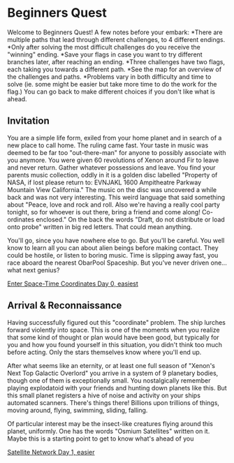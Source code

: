 # Beginners Quest

Welcome to Beginners Quest! A few notes before your embark:
*There are multiple paths that lead through different challenges, to 4 different endings.
*Only after solving the most difficult challenges do you receive the "winning" ending.
*Save your flags in case you want to try different branches later, after reaching an ending.
*Three challenges have two flags, each taking you towards a different path.
*See the map for an overview of the challenges and paths.
*Problems vary in both difficulty and time to solve (ie. some might be easier but take more time to do the work for the flag.) You can go back to make different choices if you don't like what is ahead.
## Invitation
You are a simple life form, exiled from your home planet and in search of a new place to call home. The ruling came fast. Your taste in music was deemed to be far too "out-there-man" for anyone to possibly associate with you anymore. You were given 60 revolutions of Xenon around Fir to leave and never return. Gather whatever possessions and leave. You find your parents music collection, oddly in it is a golden disc labelled "Property of NASA, if lost please return to: EVNJAKL 1600 Ampitheatre Parkway Mountain View California." The music on the disc was uncovered a while back and was not very interesting. This weird language that said something about "Peace, love and rock and roll. Also we're having a really cool party tonight, so for whoever is out there, bring a friend and come along! Co-ordinates enclosed." On the back the words "Draft, do not distribute or load onto probe" written in big red letters. That could mean anything.

You'll go, since you have nowhere else to go. But you'll be careful. You well know to learn all you can about alien beings before making contact. They could be hostile, or listen to boring music. Time is slipping away fast, you race aboard the nearest ObarPool Spaceship. But you've never driven one... what next genius?

 [Enter Space-Time Coordinates Day 0, easiest](https://github.com/sebastianbeck/ctf/blob/master/google2019/Challanges/Enter%20Space-Time%20Coordinates/readme.md)

## Arrival & Reconnaissance
Having successfully figured out this "coordinate" problem. The ship lurches forward violently into space. This is one of the moments when you realize that some kind of thought or plan would have been good, but typically for you and how you found yourself in this situation, you didn't think too much before acting. Only the stars themselves know where you'll end up.

After what seems like an eternity, or at least one full season of "Xenon's Next Top Galactic Overlord" you arrive in a system of 9 planetary bodies, though one of them is exceptionally small. You nostalgically remember playing explodatoid with your friends and hunting down planets like this. But this small planet registers a hive of noise and activity on your ships automated scanners. There's things there! Billions upon trillions of things, moving around, flying, swimming, sliding, falling.

Of particular interest may be the insect-like creatures flying around this planet, uniformly. One has the words "Osmium Satellites" written on it. Maybe this is a starting point to get to know what's ahead of you

[Satellite Network Day 1, easier](https://github.com/sebastianbeck/ctf/blob/master/google2019/Challanges/Enter%20Space-Time%20Coordinates/readme.md)
